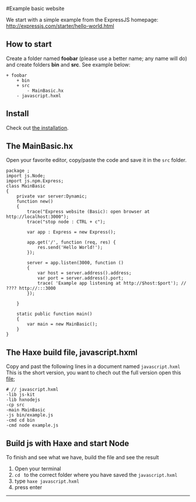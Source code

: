 #Example basic website

We start with a simple example from the ExpressJS homepage:
<http://expressjs.com/starter/hello-world.html>

## How to start

Create a folder named **foobar** (please use a better name; any name will do) and create folders **bin** and **src**.
See example below:

```
+ foobar
	+ bin
	+ src
		- MainBasic.hx
	- javascript.hxml
```


## Install

Check out [the installation](installation.md).


## The MainBasic.hx

Open your favorite editor, copy/paste the code and save it in the `src` folder. 

```
package ;
import js.Node;
import js.npm.Express;
class MainBasic
{
	private var server:Dynamic;
	function new()
	{
		trace("Express website (Basic): open browser at http://localhost:3000");
		trace("stop node : CTRL + c");

		var app : Express = new Express();

		app.get('/', function (req, res) {
			res.send('Hello World!');
		});

		server = app.listen(3000, function () 
		{
			var host = server.address().address;
			var port = server.address().port;
			trace( 'Example app listening at http://$host:$port'); // ???? http://:::3000
		});
		
	}

    static public function main()
    {
        var main = new MainBasic();
	}
}
```


## The Haxe build file, javascript.hxml

Copy and past the following lines in a document named `javascript.hxml`
This is the short version, you want to chech out the full version open this [file](/code/javascript.hxml);

```
# // javascript.hxml
-lib js-kit
-lib hxnodejs
-cp src
-main MainBasic
-js bin/example.js
-cmd cd bin
-cmd node example.js
```



## Build js with Haxe and start Node

To finish and see what we have, build the file and see the result

1. Open your terminal
2. `cd ` to the correct folder where you have saved the `javascript.hxml` 
3. type `haxe javascript.hxml`
4. press enter

-----